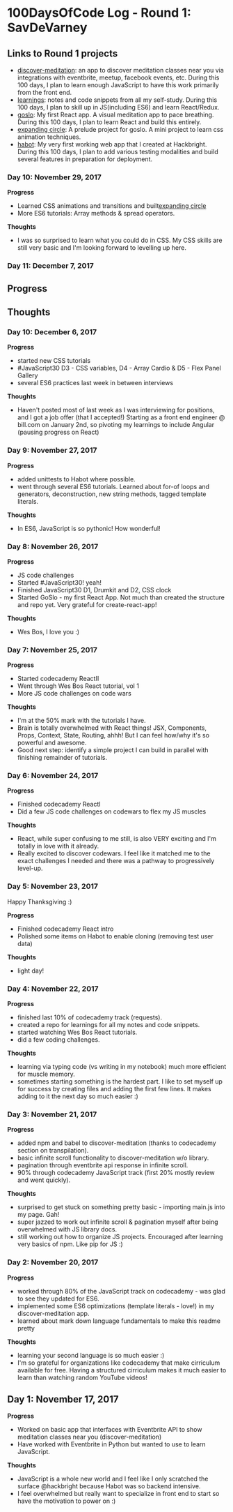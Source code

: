 # 100DaysOfCode Log - Round 1: SavDeVarney

## Links to Round 1 projects
- [discover-meditation](https://github.com/savdevarney/discover-meditation): an app to discover meditation classes near you via integrations with eventbrite, meetup, facebook events, etc. During this 100 days, I plan to learn enough JavaScript to have this work primarily from the front end. 
- [learnings](https://github.com/savdevarney/learnings): notes and code snippets from all my self-study.  During this 100 days, I plan to skill up in JS(including ES6) and learn React/Redux. 
- [goslo](https://github.com/savdevarney/goslo): My first React app. A visual meditation app to pace breathing. During this 100 days, I plan to learn React and build this entirely. 
- [expanding circle](https://codepen.io/savdevarney/pen/bYQeOY): A prelude project for goslo.  A mini project to learn css animation techniques. 
- [habot](https://github.com/savdevarney/habot): My very first working web app that I created at Hackbright.  During this 100 days, I plan to add various testing modalities and build several features in preparation for deployment. 

### Day 10: November 29, 2017

**Progress**
- Learned CSS animations and transitions and built[expanding circle](https://codepen.io/savdevarney/pen/bYQeOY)
- More ES6 tutorials: Array methods & spread operators.


**Thoughts**
- I was so surprised to learn what you could do in CSS.  My CSS skills are still very basic and I'm looking forward to levelling up here.  

### Day 11: December 7, 2017

**Progress**
- 

**Thoughts**
- 

### Day 10: December 6, 2017

**Progress**
- started new CSS tutorials
- #JavaScript30 D3 - CSS variables, D4 - Array Cardio & D5 - Flex Panel Gallery
- several ES6 practices last week in between interviews

**Thoughts**
- Haven't posted most of last week as I was interviewing for positions, and I got a job offer (that I accepted!) Starting as a front end engineer @ bill.com on January 2nd, so pivoting my learnings to include Angular (pausing progress on React)


### Day 9: November 27, 2017

**Progress**
- added unittests to Habot where possible. 
- went through several ES6 tutorials.  Learned about for-of loops and generators, deconstruction, new string methods, tagged template literals.

**Thoughts**
- In ES6, JavaScript is so pythonic! How wonderful! 

### Day 8: November 26, 2017

**Progress**
- JS code challenges
- Started #JavaScript30! yeah! 
- Finished JavaScript30 D1, Drumkit and D2, CSS clock
- Started GoSlo - my first React App.  Not much than created the structure and repo yet.  Very grateful for create-react-app!

**Thoughts**
- Wes Bos, I love you :)


### Day 7: November 25, 2017

**Progress**
- Started codecademy ReactII
- Went through Wes Bos React tutorial, vol 1
- More JS code challenges on code wars

**Thoughts**
-  I'm at the 50% mark with the tutorials I have. 
-  Brain is totally overwhelmed with React things! JSX, Components, Props, Context, State, Routing, ahhh! But I can feel how/why it's so powerful and awesome.
-  Good next step:  identify a simple project I can build in parallel with finishing remainder of tutorials. 


### Day 6: November 24, 2017

**Progress**
- Finished codecademy ReactI
- Did a few JS code challenges on codewars to flex my JS muscles

**Thoughts**
- React, while super confusing to me still, is also VERY exciting and I'm totally in love with it already. 
- Really excited to discover codewars.  I feel like it matched me to the exact challenges I needed and there was a pathway to progressively level-up. 


### Day 5: November 23, 2017

Happy Thanksgiving :) 

**Progress**
- Finished codecademy React intro
- Polished some items on Habot to enable cloning (removing test user data)

**Thoughts**
- light day!


### Day 4: November 22, 2017

**Progress**
- finished last 10% of codecademy track (requests).
- created a repo for learnings for all my notes and code snippets.
- started watching Wes Bos React tutorials. 
- did a few coding challenges.

**Thoughts**
- learning via typing code (vs writing in my notebook) much more efficient for muscle memory.
- sometimes starting something is the hardest part.  I like to set myself up for success by creating files and adding the first few lines.  It makes adding to it the next day so much easier :) 

### Day 3: November 21, 2017

**Progress**
- added npm and babel to discover-meditation (thanks to codecademy section on transpilation).
- basic infinite scroll functionality to discover-meditation w/o library.
- pagination through eventbrite api response in infinite scroll.
- 90% through codecademy JavaScript track (first 20% mostly review and went quickly).

**Thoughts**
- surprised to get stuck on something pretty basic - importing main.js into my page. Gah!
- super jazzed to work out infinite scroll & pagination myself after being overwhelmed with JS library docs.
- still working out how to organize JS projects.  Encouraged after learning very basics of npm.  Like pip for JS :) 


### Day 2: November 20, 2017

**Progress**
- worked through 80% of the JavaScript track on codecademy - was glad to see they updated for ES6. 
- implemented some ES6 optimizations (template literals - love!) in my discover-meditation app.
- learned about mark down language fundamentals to make this readme pretty

**Thoughts**
- learning your second language is so much easier :) 
- I'm so grateful for organizations like codecademy that make cirriculum available for free.  Having a structured cirriculum makes it much easier to learn than watching random YouTube videos!  


## Day 1: November 17, 2017

**Progress**
- Worked on basic app that interfaces with Eventbrite API to show meditation classes near you (discover-meditation)
- Have worked with Eventbrite in Python but wanted to use to learn JavaScript.

**Thoughts**
- JavaScript is a whole new world and I feel like I only scratched the surface @hackbright because Habot was so backend intensive. 
- I feel overwhelmed but really want to specialize in front end to start so have the motivation to power on :) 

